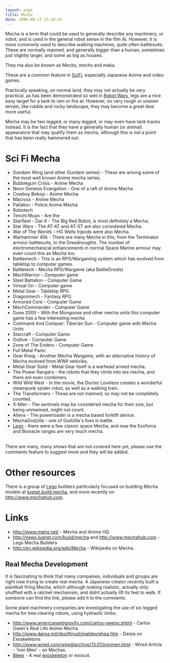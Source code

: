 ```yaml
---
layout: page
title: Mecha
date: 2006-06-17 13:10:24
---
```

<p>Mecha is a term that could be used to generally describe any machinery, or robot, and is used in the general robot sense in the film AI. However, it is more commonly used to describe walking machines, quite often battlesuits. These are normally manned, and generally bigger than a human, sometimes just slightly larger, and some as big as houses.
</p>
<p>They ma also be known as Mecks, mechs and meka.
</p>
<p>These are a common feature in <a class="wiki" href="/wiki/scifi.html" title="scifi">SciFi</a>, especially Japanese Anime and video games.
</p>
<p>Practically speaking, on normal land, they may not actually be very practical, as has been demonstrated so well in <a class="wiki" href="/wiki/robot_wars.html" title="The british robot smashing TV series.">Robot Wars</a>, legs are a nice easy target for a tank to ram or fire at. However, on very rough or uneven terrain, like rubble and rocky landscape, they may become a great deal more useful.
</p>
<p>Mecha may be two legged, or many legged, or may even have tank tracks instead. It is the fact that they have a generally human (or animal) appearance that may qualify them as mecha, although this is not a point that has been really hammered out.
</p>
<h1 id="Sci_Fi_Mecha">Sci Fi Mecha</h1>
<p>
</p>
<ul><li> Gundam Wing (and other Gundam series) - These are among some of the most well known Anime mecha series.
</li><li> Bubblegum Crisis - Anime Mecha
</li><li> Neon Genesis Evangelion - One of a raft of Anime Mecha
</li><li> Cowboy Bebop - Anime Mecha
</li><li> Macross - Anime Mecha
</li><li> Patlabor - Police Anime Mecha
</li><li> Robotech
</li><li> Tenchi Muyo - Are the
</li><li> Starfleet - Dai-X - The Big Red Robot, is most definitely a Mecha.
</li><li> Star Wars - The AT-AT and AT-ST are also considered Mecha.
</li><li> War of The Worlds - HG Wells tripods were also Mecha.
</li><li> Warhammer 40k - There are many Mecha in this, from the Terminator armour battlesuits, to the Dreadnoughts. The number of electromechanical enhancements in normal Space Marine armour may even count this as Mecha too.
</li><li> Battlemech - This is an RPG/Wargaming system which has evolved from tabletop to computer games.
</li><li> Battletech - Mecha RPG/Wargame (aka BattleDroids)
</li><li> MechWarrior - Computer game
</li><li> Steel Battalion - Computer Game
</li><li> Virtual On - Computer game
</li><li> Metal Gear - Tabletop RPG
</li><li> Dragonmech - Fantasy RPG
</li><li> Armored Core - Computer Game
</li><li> MechCommander - Computer Game
</li><li> Dune 2000 - With the Mongoose and other mecha units this computer game has a few interesting mecha
</li><li> Command And Conquer: Tiberian Sun - Computer game with Mecha Units
</li><li> Starcraft - Computer Game
</li><li> Outlive - Computer Game
</li><li> Zone of The Enders - Computer Game
</li><li> Full Metal Panic
</li><li> Gear Kreig - Another Mecha Wargame, with an alternative history of Mecha evolved from WWII vehicles.
</li><li> Metal Gear Solid - Metal Gear itself is a warhead armed mecha.
</li><li> The Power Rangers - the robots that they climb into are mecha, and there are even combiners
</li><li> Wild Wild West - In the movie, the Doctor Loveless creates a wonderful steampunk spider robot, as well as a walking train.
</li><li> The Transformers - These are not manned, so may not be completely counted.
</li><li> X-Men - The sentinels may be considered mecha for their size, but being unmanned, might not count.
</li><li> Aliens - The powerloader is a mecha based forklift device.
</li><li> MechaGodzilla - one of Godzilla's foes in battle.
</li><li> <a class="wiki" href="/wiki/lego.html" title="The best known construction toy">Lego</a> - there were a few classic space Mecha, and now the Exoforce and Bionacle ranges are very much mecha.
</li></ul><p>
<br/>There are many, many shows that are not covered here yet, please use the comments feature to suggest more and they will be added.
</p>
<h1 id="Other_resources">Other resources</h1>
<p>There is a group of <a class="wiki" href="/wiki/lego.html" title="The best known construction toy">Lego</a> builders particularly focused on building Mecha models at <a href="http://news.lugnet.com/build/mecha" rel="external" target="_blank">lugnet.build.mecha</a>, and more recently on <a href="http://www.mechahub.com" rel="external" target="_blank">http://www.mechahub.com</a>.
</p>
<h1 id="Links">Links</h1>
<ul><li> <a href="http://www.mahq.net/" rel="external" target="_blank">http://www.mahq.net/</a> - Mecha and Anime HQ
</li><li> <a href="http://news.lugnet.com/build/mecha" rel="external" target="_blank">http://news.lugnet.com/build/mecha</a> and <a href="http://www.mechahub.com" rel="external" target="_blank">http://www.mechahub.com</a> - Lego Mecha Builders
</li><li> <a href="http://en.wikipedia.org/wiki/Mecha" rel="external" target="_blank">http://en.wikipedia.org/wiki/Mecha</a> - Wikipedia on Mecha.
</li></ul><h2 id="Real_Mecha_Development">Real Mecha Development</h2>
<p>It is fascinating to think that many companies, individuals and groups are right now trying to create real mecha. A Japanese creator recently built a paintball firing Mecha, which although looking realistic, actually only shuffled with a ratchet mechanism, and didnt actually lift its feet to walk. If someone can find the link, please add it to the comments.
</p>
<p>Some plant machinery companies are investigating the use of six legged mecha for tree clearing robots, using hydraulic limbs.
</p>
<ul><li> <a href="http://www.americanantigravity.com/carlos-owens.shtml" rel="external" target="_blank">http://www.americanantigravity.com/carlos-owens.shtml</a> - Carlos Owen's Real Life Anime Mecha
</li><li> <a href="http://www.darpa.mil/dso/thrust/matdev/ehpa.htm" rel="external" target="_blank">http://www.darpa.mil/dso/thrust/matdev/ehpa.htm</a> - Darpa on Exoskeletons
</li><li> <a href="http://www.wired.com/wired/archive/13.01/ironmen.html" rel="external" target="_blank">http://www.wired.com/wired/archive/13.01/ironmen.html</a> - Wired Article - 'Iron Men' - on Mechas.
</li><li> <a class="wiki" href="/wiki/bleex.html" title="Bleex">Bleex</a> - A real <a class="wiki" href="/wiki/exoskeleton.html" title="A device/vehical worn to enhance human abilities">exoskeleton</a> or exosuit.
</li></ul>